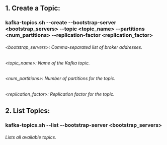 ## 1. Create a Topic:

### kafka-topics.sh --create --bootstrap-server <bootstrap_servers> --topic <topic_name> --partitions <num_partitions> --replication-factor <replication_factor>

###### <bootstrap_servers>: Comma-separated list of broker addresses.
###### <topic_name>: Name of the Kafka topic.
###### <num_partitions>: Number of partitions for the topic.
###### <replication_factor>: Replication factor for the topic.

## 2. List Topics:

### kafka-topics.sh --list --bootstrap-server <bootstrap_servers>

###### Lists all available topics.
